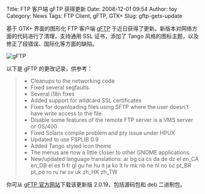 Title: FTP 客户端 gFTP 获得更新
Date: 2008-12-01 09:54
Author: toy
Category: News
Tags: FTP Client, gFTP, GTK+
Slug: gftp-gets-update

基于 GTK+ 界面的图形化 FTP 客户端 [gFTP](http://gftp.seul.org/)
于近日获得了更新。新版本对网络方面的代码进行了清理，支持通用 SSL
证书，添加了 Tango
风格的图标主题，以及修正了段错误、国际化等方面的缺陷。

![gFTP](http://i.linuxtoy.org/images/2008/12/gftp.jpg)

以下是 gFTP 的更改记录，供参考：

> * Cleanups to the networking code  
>  * Fixed several segfaults.  
>  * Several i18n fixes  
>  * Added support for wildcard SSL certificates  
>  * Fixes for downloading files using SFTP where the user doesn't have
> write access to the file.  
>  * Disable some features of the remote FTP server is a VMS server or
> OS/400  
>  * Fixed Solaris compile problem and pty issue under HPUX  
>  * Updated to use FSPLIB 0.9  
>  * Added Tango styled icon theme  
>  * The menus are now a little closer to other GNOME applications  
>  * New/updated language translations: ar bg ca cs da de dz el en\_CA
> en\_GB el es fi fr gl gu he hu it ja ko lt lv mk nb ne nl no oc pt\_BR
> pt\_po ro ru rw sv uk zh\_HK zh\_TW

你可从 [gFTP 官方网站](http://gftp.seul.org/)下载该更新版
2.0.19，包括源码包和 deb 二进制包。
